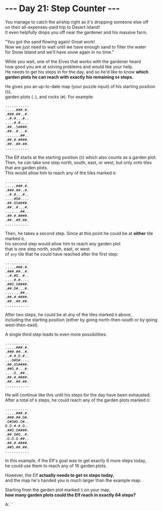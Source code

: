 # --- Day 21: Step Counter ---

You manage to catch the airship right as it's dropping someone else off  
on their all-expenses-paid trip to Desert Island!  
It even helpfully drops you off near the gardener and his massive farm.

"You got the sand flowing again! Great work!  
Now we just need to wait until we have enough sand to filter the water  
for Snow Island and we'll have snow again in no time."

While you wait, one of the Elves that works with the gardener heard  
how good you are at solving problems and would like your help.  
He needs to get his steps in for the day, and so he'd like to
know **which garden plots he can reach with exactly his remaining `64` steps.**

He gives you an up-to-date map (your puzzle input) of his starting position (`S`),  
garden plots (`.`), and rocks (`#`). For example:

```text
...........
.....###.#.
.###.##..#.
..#.#...#..
....#.#....
.##..S####.
.##..#...#.
.......##..
.##.#.####.
.##..##.##.
...........
```

The Elf starts at the starting position (`S`) which also counts as a garden plot.  
Then, he can take one step north, south, east, or west, but only onto tiles that are garden plots.  
This would allow him to reach any of the tiles marked `O`:

```text
...........
.....###.#.
.###.##..#.
..#.#...#..
....#O#....
.##.OS####.
.##..#...#.
.......##..
.##.#.####.
.##..##.##.
...........
```

Then, he takes a second step. Since at this point he could be at **either** tile marked `O`,  
his second step would allow him to reach any garden plot  
that is one step north, south, east, or west  
of `any` tile that he could have reached after the first step:

```text
...........
.....###.#.
.###.##..#.
..#.#O..#..
....#.#....
.##O.O####.
.##.O#...#.
.......##..
.##.#.####.
.##..##.##.
...........
```

After two steps, he could be at any of the tiles marked `O` above,  
including the starting position (either by going north-then-south or by going west-then-east).

A single third step leads to even more possibilities:

```text
...........
.....###.#.
.###.##..#.
..#.#.O.#..
...O#O#....
.##.OS####.
.##O.#...#.
....O..##..
.##.#.####.
.##..##.##.
...........
```

He will continue like this until his steps for the day have been exhausted.  
After a total of `6` steps, he could reach any of the garden plots marked `O`:

```text
...........
.....###.#.
.###.##.O#.
.O#O#O.O#..
O.O.#.#.O..
.##O.O####.
.##.O#O..#.
.O.O.O.##..
.##.#.####.
.##O.##.##.
...........
```

In this example, if the Elf's goal was to get exactly 6 more steps today,  
he could use them to reach any of 16 garden plots.

However, the Elf **actually needs to get `64` steps today**,  
and the map he's handed you is much larger than the example map.

Starting from the garden plot marked `S` on your map,  
**how many garden plots could the Elf reach in exactly 64 steps?**

A: ``

